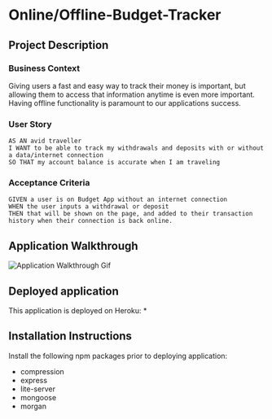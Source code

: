 # Online/Offline-Budget-Tracker

## Project Description

### Business Context

Giving users a fast and easy way to track their money is important, but allowing them to access that information anytime is even more important. Having offline functionality is paramount to our applications success.

### User Story
```
AS AN avid traveller
I WANT to be able to track my withdrawals and deposits with or without a data/internet connection
SO THAT my account balance is accurate when I am traveling
```

### Acceptance Criteria
```
GIVEN a user is on Budget App without an internet connection
WHEN the user inputs a withdrawal or deposit
THEN that will be shown on the page, and added to their transaction history when their connection is back online.
```

## Application Walkthrough
![Application Walkthrough Gif](Demo.gif)

## Deployed application
This application is deployed on Heroku:
* 

## Installation Instructions
Install the following npm packages prior to deploying application:
* compression
* express
* lite-server
* mongoose
* morgan


